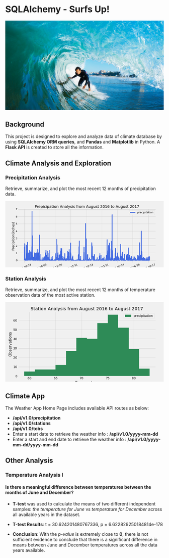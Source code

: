 # SQLAlchemy - Surfs Up!

![surfs-up.png](https://github.com/PeiDay/SQLAlchemy-Challenge/blob/main/Images/surfs-up.png?raw=true)

## Background
This project is designed to explore and analyze data of climate database by using **SQLAlchemy ORM queries**, and **Pandas** and **Matplotlib** in Python. A **Flask API** is created to store all the information.

## Climate Analysis and Exploration

### Precipitation Analysis
Retrieve, summarize, and plot the most recent 12 months of precipitation data. 

![precipitation_analysis](https://github.com/PeiDay/SQLAlchemy-Challenge/blob/main/Images/Precipitation_analysis.png?raw=true)


### Station Analysis
Retrieve, summarize, and plot the most recent 12 months of temperature observation data of the most active station.

![station.png](https://github.com/PeiDay/SQLAlchemy-Challenge/blob/main/Images/Station.png?raw=true)


## Climate App
The Weather App Home Page includes available API routes as below:
* **/api/v1.0/precipitation**
* **/api/v1.0/stations**
* **/api/v1.0/tobs**
* Enter a start date to retrieve the weather info : **/api/v1.0/yyyy-mm-dd**
* Enter a start and end date to retrieve the weather info : **/api/v1.0/yyyy-mm-dd/yyyy-mm-dd**


## Other Analysis

### Temperature Analysis I
#### Is there a meaningful difference between temperatures between the months of June and December?

* **T-test** was used to calculate the means of two different independent samples: _the temperature for June_ vs _temperature for December_ across all available years in the dataset.

* **T-test Results**: t = 30.624201480767336, p = 6.622829250184814e-178

* **Conclusion**: With the _p-value_ is extremely close to **0**, there is not sufficient evidence to conclude that there is a significant difference in means between June and December temperatures across all the data years available.
